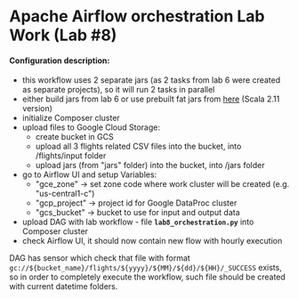 
# Apache Airflow orchestration Lab Work (Lab #8)

#### Configuration description:
 - this workflow uses 2 separate jars (as 2 tasks from lab 6 were created as separate projects), so it will run 2 tasks in parallel
 - either build jars from lab 6 or use prebuilt fat jars from [here](https://drive.google.com/drive/folders/1CIXA7zLuWkq2D8mNTyT6IAhDNeJeW9Je?usp=sharing) (Scala 2.11 version)
 - initialize Composer cluster
 - upload files to Google Cloud Storage: 
    * create bucket in GCS
    * upload all 3 flights related CSV files into the bucket, into /flights/input folder
    * upload jars (from "jars" folder) into the bucket, into /jars folder
 - go to Airflow UI and setup Variables:
    * "gce_zone" -> set zone code where work cluster will be created (e.g. "us-central1-c")
    * "gcp_project" -> project id for Google DataProc cluster
    * "gcs_bucket" -> bucket to use for input and output data
 - upload DAG with lab workflow - file **`lab8_orchestration.py`** into Composer cluster
 - check Airflow UI, it should now contain new flow with hourly execution

DAG has sensor which check that file with format `gc://${bucket_name}/flights/${yyyy}/${MM}/${dd}/${HH}/_SUCCESS` exists, so in order to completely execute the workflow, such file should be created with current datetime folders.